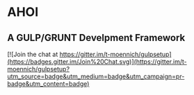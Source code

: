 # AHOI
## A GULP/GRUNT Develpment Framework

[![Join the chat at https://gitter.im/t-moennich/gulpsetup](https://badges.gitter.im/Join%20Chat.svg)](https://gitter.im/t-moennich/gulpsetup?utm_source=badge&utm_medium=badge&utm_campaign=pr-badge&utm_content=badge)
